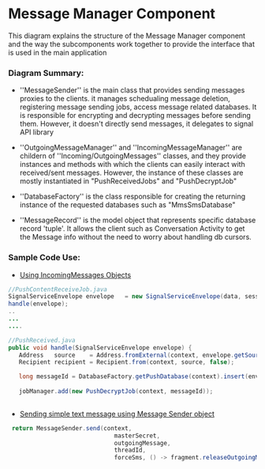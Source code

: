 # Message Manager Component

This diagram explains the structure of the Message Manager component and the way the subcomponents work together to provide the interface that is used in the main application

### Diagram Summary:

- ''MessageSender'' is the main class that provides sending messages proxies to the clients. it manages schedualing message deletion, registering message sending jobs, access message related databases. It is responsible for encrypting and decrypting messages before sending them. However, it doesn't directly send messages, it delegates to signal API library

- ''OutgoingMessageManager'' and ''IncomingMessageManager'' are childern of ''Incoming/OutgoingMessages'' classes, and they provide instances and methods with which the clients can easily interact with received/sent messages. However, the instance of these classes are mostly instantiated in "PushReceivedJobs" and "PushDecryptJob"

- ''DatabaseFactory'' is the class responsible for creating the returning instance of the requested databases such as "MmsSmsDatabase"

- ''MessageRecord'' is the model object that represents specific database record 'tuple'. It allows the client such as Conversation Activity to get the Message info without the need to worry about handling db cursors.

### Sample Code Use:

- [Using IncomingMessages Objects](https://github.com/signalapp/Signal-Android/blob/4c2269175b6477c42f8aa6ec5cd4a376cc27a0f9/src/org/thoughtcrime/securesms/jobs/PushContentReceiveJob.java#L40)

 ````java
 //PushContentReceiveJob.java
SignalServiceEnvelope envelope   = new SignalServiceEnvelope(data, sessionKey);
handle(envelope);
..
...
....

//PushReceived.java
 public void handle(SignalServiceEnvelope envelope) {
    Address   source    = Address.fromExternal(context, envelope.getSource());
    Recipient recipient = Recipient.from(context, source, false);

    long messageId = DatabaseFactory.getPushDatabase(context).insert(envelope);
     
    jobManager.add(new PushDecryptJob(context, messageId));
    
````

- [Sending simple text message using Message Sender object](https://github.com/signalapp/Signal-Android/blob/2add02c62f39db39484c13158d3d45b4ef1d7491/src/org/thoughtcrime/securesms/service/QuickResponseService.java#L60)

````java
 return MessageSender.send(context, 
                              masterSecret, 
                              outgoingMessage, 
                              threadId, 
                              forceSms, () -> fragment.releaseOutgoingMessage(id));
                  
````